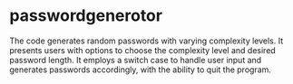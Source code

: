 # passwordgenerotor

The code generates random passwords with varying complexity levels. It presents users with options to choose the complexity level and desired password length. It employs a switch case to handle user input and generates passwords accordingly, with the ability to quit the program.
